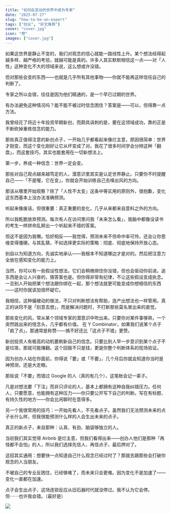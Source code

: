 ```yaml
---
title: "如何在变动的世界中成为专家"
date: "2025-07-27"
slug: "how-to-be-an-expert"
tags: ["创业", "好文推荐"]
cover: "cover.jpg"
icon: "😎"
images: ["cover.jpg"]
---
```

如果这世界是静止不变的，我们对观念的信心就能一路线性上升。某个想法经得起越多样、越严格的考验，就越可能是真的。许多人其实默默相信这一点——对「人性」这种变化不大的领域来说，这么想或许没错。



但对那些会变的东西——也就是几乎所有其他事物——你就不能再这样信任自己的判断了。



专家之所以会错，往往是因为他们精通的，是一个早已过期的世界。



有办法避免这种情况吗？能不能不被过时信念困住？答案是——可以，但得靠一点方法。



我曾经花了将近十年投资早期新创，而颇具讽刺的是，要在这领域成功，靠的正是不断砍掉重练信念的能力。



那些真正值得注意的新创点子，一开始几乎都看起来像烂主意，原因很简单：世界才刚变，而这个变化刚好让它从坏变成了对。我花了很多时间学会分辨这种「翻盘」，而这套技巧，其实也能套用在一切新想法上。



第一步，养成一种信念：世界一定会变。



那些对自己观点越来越笃定的人，潜意识里其实是认定世界静止。只要你不时提醒自己——「不是喔，它在变」，你就会开始训练自己去嗅出风的方向。



那该从哪里开始观察？除了「人性不太变」这条中等实用的原则外，很抱歉，变化这东西基本上没办法准确预测。



听起来像废话，但很重要：真正重要的变化，几乎从来都来自意料之外的方向。



所以我乾脆放弃预测。每次有人在访问里问我「未来怎么看」，我脑中都像没读书的考生一样拼命乱掰出一个听起来不错的答案。



但这不是因为我懒。恰好相反——我觉得，预测未来不但命中率可怜，还会让你思维变得僵硬。与其乱猜，不如选择更实际的策略：彻底、彻底地保持开放心态。



别自以为知道方向，先诚实地承认——我根本不知道哪边才是对的。然后把注意力全放在感知变化的能力上。



当然，你可以有一些假设性想法。它们会稍微绑住你没错，但也会驱动你前进。追东西是会让人兴奋的，猜答案也是。但你得非常有纪律，不让这些假设变成执念。
一旦别人开始把某个想法跟你绑在一起，那个想法就更可能变成你想相信的东西——这时你就该加倍怀疑它。



我相信，这种偏被动的做法，不只对判断想法有帮助，连产出想法也一样管用。真正的诀窍不是「刻意去想」，而是解决问题时，不打断那些莫名冒出来的直觉。



那些变化的风，常从某个领域专家的潜意识中吹出来。只要你对某件事够熟，一个突然跳出来的怪念头，几乎都有价值。
在 Y Combinator，如果我们说某个点子「疯了点」，那通常是称赞——搞不好还比「这点子不错」更赞。



新创投资人有极高的动机要刷新自己的信念。只要比别人早一步意识到某个点子不是垃圾，那就可能赚翻。这个回报不只是钱，更是你整个判断体系的现场验证。



因为创办人站在你面前，你得说「要」或「不要」，几个月后你就会知道你当时是神预测，还是大走眼。



那些说「不要」而错过 Google 的人（真的有几个），这笔帐会记一辈子。



凡是对想法要「下注」而非只评论的人，基本上都拥有这种自我纠错压力。任何人，只要愿意，也能拥有这种压力——你只要公开写下自己的判断。写在有标题、有持久性的地方——你会比闲聊时在意得多。



另一个我很常用的技巧：一开始先看人，不先看点子。虽然我们无法预测未来的点子长什么样，但我很能预测什么样的人会生出未来的点子。



真正的新点子，来自那种：认真、有劲、脑袋够独立的人。



当初我们其实觉得 Airbnb 是烂主意，但我们看得出来——创办人他们是那种「再怪都不会怕」的人，所以我们选择先信人、再信点子，最后押对了。



这招其实通用：想要快一点知道自己什么观念已经过时了？那就去跟那些会打破你观念的人当朋友。



不被自己的专业反困住，已经够难了，而未来只会更难。因为变化不是加速了——变化一直都在加速。



点子会生出点子，这场连锁反应从旧石器时代就没停过。我不认为它会停。
但⋯⋯也许我会错。（最好是）




![](https://prod-files-secure.s3.us-west-2.amazonaws.com/112d0858-5090-4d34-a606-b75eb8d65fd2/46476355-9cf3-4e99-9b7a-3531bc426380/1000202064.png?X-Amz-Algorithm=AWS4-HMAC-SHA256&X-Amz-Content-Sha256=UNSIGNED-PAYLOAD&X-Amz-Credential=ASIAZI2LB4662NPQ3YOO%2F20251020%2Fus-west-2%2Fs3%2Faws4_request&X-Amz-Date=20251020T164142Z&X-Amz-Expires=3600&X-Amz-Security-Token=IQoJb3JpZ2luX2VjEEgaCXVzLXdlc3QtMiJIMEYCIQCozcWWnm%2Bv0RoJYe0jtLx90IU7tp%2BFA8wp0t2d131yOAIhAJwnPzp7HwvPmQ0c7ctPuu2Wr%2BSnkSx4WmYsLPcPTmodKogECPH%2F%2F%2F%2F%2F%2F%2F%2F%2F%2FwEQABoMNjM3NDIzMTgzODA1Igy%2F0ZRUzBZIYjWJGAsq3APvs2qqmc8DRInaB2l6N50YBnKjB%2FmGWZiNs9S2KhB3Z9DlZ9pVsr68g8vxAdK2Y4ncKz0NzUxruvO97mObrn7a2nO7n4h3%2F3Syj5bkdeOaqoKHXgSbigirvrw2GB96XNTW4jruiEpu7i24JbBgfR5xPaPFvZOJMrrNRrdQvOMKJhIG79PjRRMBO324%2FHZ9gmb%2B5uweI%2F3%2BjJTEQ0L1vAqASUlNdbUmKM30SSw13JFvMTw6a8%2BOTCDMWqxD7qV2z%2F1CdVfN2VPPKh%2B3559BcpP57pDYnR%2BHnx0ZR%2FSohXNHhtSUo7jGpP8mR4tuUmQ0R%2FWd0DAH3U5Hge75Ms37IzuFjKTECHDpceUhDofMsTlQppUz5m%2BE6lysmuR0k4nyd%2BNtGyY1RVz3eLDe6uj7d2Qrjm%2FmWku6VvPDQbCOFWgb3mgFmVDp0p%2BSiSlUIOXfMbzcV2jgn8c0l47KnVDL2AlPTmyeeVoJhfx0F%2BI2nvispkhO34IOccr5g%2FlPepAixS4ItbleYHnljPdCUJ7V15KVSRj6B26SFiNo%2FEwt7GyPIFySp2sl5HtRUXQqX6Xz3%2BZkj9bWPKjzEEKbNtWtvkuV6nit8YQ9ny%2BltFmqLKR4QvSBdjWDaQ3V19VVgjC%2BttnHBjqkATwlpTd%2BArT81vUhXixLihwe4yiWAIC%2Bzik1l%2Bq1UwvHZH53qKLkkkOaY4MdTWmMUXMIubUfhQWt4CluoCrred7GH0GizPm3mWYAQI8rbouIrCbUbdIlbhOIliC%2FRFVQpRFBXDv8yxid2yMrPEOQ1H5aIdWS7KejaYzxj99kFA8aifrNpHEa2I3FR2gYhdaIkRo8iAeZOAr3NCGWP%2BC8jQUx5DWH&X-Amz-Signature=b81df6245aaf676338543a7e0f58db0e290f8cd73d615aa7ccc0c003a0fdd397&X-Amz-SignedHeaders=host&x-amz-checksum-mode=ENABLED&x-id=GetObject)

